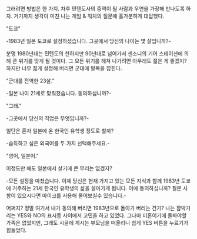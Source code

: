 그러려면 방법은 한 가지. 차후 민텐도사의 중역이 될 사람과 우연을 가장해 만나도록 하자. 거기까지 생각이 미친 나는 게임 & 워치의 질문에 홀가분하게 대답했다.

"도쿄"

-1983년 일본 도쿄로 설정하셨습니다. 그곳에서 당신의 나이는 몇 살입니까?-

분명 1980년대는 민텐도의 천하지만 90년대로 넘어가서 센소니의 기어 스테이션에 의해 큰 위기를 맞게 될 것이다. 그 모든 위기를 헤쳐 나가려면 아무래도 젊은 게 좋겠지? 하지만 너무 젊게 설정해 버리면 군대에 발목을 잡힌다.

"군대를 전역한 23살."

-일본 나이 21세로 맞춰졌습니다. 동의하십니까?-

"그래."

-그곳에서 당신의 직업은 무엇입니까?-

일단은 혼자 일본에 온 한국인 유학생 정도로 할까? 

-습득하고 싶은 외국어를 두 가지 선택해주세요.-

"영어, 일본어."

이정도만 해도 일본에서 살기에 큰 무리는 없겠지? 

-모든 설정을 마쳤습니다. 이제 당신은 현재 가지고 있는 모든 지식과 함께 1983년 도쿄에 거주하는 21세 한국인 유학생의 삶을 살아가게 됩니다. 이에 동의하십니까? 질문 사항이 있으시다면 마이크를 사용해 물어보실수 있습니다.-

어쩌지? 정말 여기서 내가 동의해 버리면 1983년으로 돌아가 버리는 건가? 나는 깜박거리는 YES와 NO의 표시등 사이에서 고민을 하고 있었다. 그나마 미혼이기에 돌봐야할 가족은 없었지만, 그래도 시골에 계시는 부모님을 떠올리니 쉽게 YES 버튼을 누르기가 힘들었다.